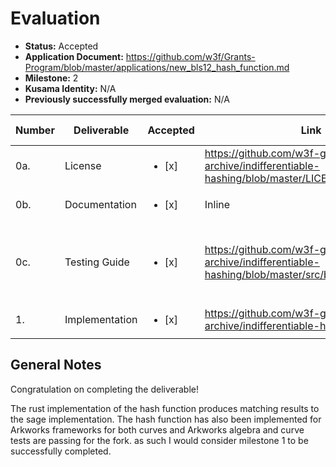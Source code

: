 # Evaluation

- **Status:** Accepted
- **Application Document:** https://github.com/w3f/Grants-Program/blob/master/applications/new_bls12_hash_function.md
- **Milestone:** 2
- **Kusama Identity:** N/A
- **Previously successfully merged evaluation:** N/A


| Number | Deliverable | Accepted | Link | Evaluation Notes |
| ------ | ----------- | -------- | ---- |----------------- |
| 0a. | License |<ul><li>[x] </li></ul>| https://github.com/w3f-grants-archive/indifferentiable-hashing/blob/master/LICENSE| MIT|
| 0b. | Documentation |<ul><li>[x] </li></ul>|Inline||
| 0c. | Testing Guide | <ul><li>[x] </li></ul>|https://github.com/w3f-grants-archive/indifferentiable-hashing/blob/master/src/bls12_381.rs#L158 | cargo test passes and the value matches results from sage implementation|
| 1. | Implementation | <ul><li>[x] </li></ul> | https://github.com/w3f-grants-archive/indifferentiable-hashing/ | 

## General Notes

Congratulation on completing the deliverable! 

The rust implementation of the hash function produces matching results to the sage implementation. The hash function has also been implemented for Arkworks frameworks for both curves and Arkworks algebra and curve tests are passing for the fork.  as such I would consider milestone 1 to be successfully completed. 

